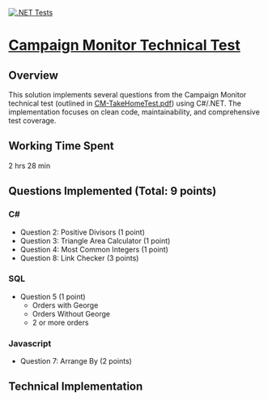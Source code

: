 [![.NET Tests](https://github.com/samofwise/cm-tech-test/actions/workflows/dotnet-tests.yml/badge.svg)](https://github.com/samofwise/cm-tech-test/actions/workflows/dotnet-tests.yml)

# [Campaign Monitor Technical Test](https://github.com/samofwise/cm-tech-test)

## Overview

This solution implements several questions from the Campaign Monitor technical test (outlined in [CM-TakeHomeTest.pdf](./CM%20-%20Take%20Home%20Test.pdf)) using C#/.NET. The implementation focuses on clean code, maintainability, and comprehensive test coverage.

## Working Time Spent

2 hrs 28 min

## Questions Implemented (Total: 9 points)

### C#

- Question 2: Positive Divisors (1 point)
- Question 3: Triangle Area Calculator (1 point)
- Question 4: Most Common Integers (1 point)
- Question 8: Link Checker (3 points)

### SQL

- Question 5 (1 point)
  - Orders with George
  - Orders Without George
  - 2 or more orders

### Javascript
- Question 7: Arrange By (2 points)

## Technical Implementation
